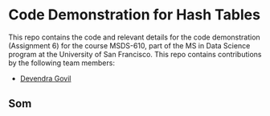 # Code Demonstration for Hash Tables
This repo contains the code and relevant details for the code demonstration (Assignment 6) for the course MSDS-610, part of the MS in Data Science program at the University of San Francisco. 
This repo contains contributions by the following team members:
- [Devendra Govil](govildev@gmail.com)

## Som